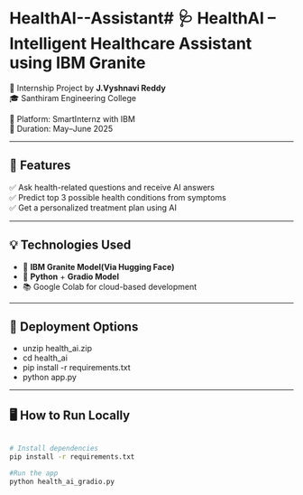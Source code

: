 # HealthAI--Assistant# 🩺 HealthAI – Intelligent Healthcare Assistant using IBM Granite

🚀 Internship Project by **J.Vyshnavi Reddy**  
🎓 Santhiram Engineering College 

🧠  Platform: SmartInternz with IBM  
📅 Duration: May–June 2025  

---


## 🧠 Features

✅ Ask health-related questions and receive AI answers  
✅ Predict top 3 possible health conditions from symptoms  
✅ Get a personalized treatment plan using AI  


---

## 💡 Technologies Used

- 💬 **IBM Granite Model(Via Hugging Face)**
- 🐍 **Python** + **Gradio Model**
- 📚 Google Colab for cloud-based development

---

## 🚀 Deployment Options

- unzip health_ai.zip
- cd health_ai
- pip install -r requirements.txt
- python app.py


---


## 🖥️ How to Run Locally

```bash

# Install dependencies
pip install -r requirements.txt

#Run the app
python health_ai_gradio.py





